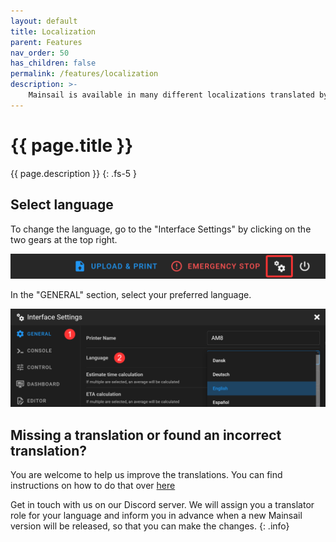 ```yaml
---
layout: default
title: Localization
parent: Features
nav_order: 50
has_children: false
permalink: /features/localization
description: >-
    Mainsail is available in many different localizations translated by our community.
---
```


# {{ page.title }}
{{ page.description }}
{: .fs-5 }

## Select language

To change the language, go to the "Interface Settings" by clicking on the two gears at the top right.

![](img/header-settings.png)

In the "GENERAL" section, select your preferred language.

![](img/settings-language.png)

## Missing a translation or found an incorrect translation?

You are welcome to help us improve the translations. You can find instructions on how to do that over [here](/development/localization)

Get in touch with us on our Discord server. We will assign you a translator role for your language and inform you in advance when a new Mainsail version will be released, so that you can make the changes. 
{: .info}